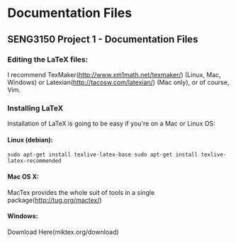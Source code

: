 # Documentation Files

## SENG3150 Project 1 - Documentation Files

### Editing the LaTeX files:

I recommend TexMaker(http://www.xm1math.net/texmaker/) (Linux, Mac, Windows) or Latexian(http://tacosw.com/latexian/) (Mac only), or of course, Vim.

### Installing LaTeX 

Installation of LaTeX is going to be easy if you're on a Mac or Linux OS:

#### Linux (debian):
`
sudo apt-get install texlive-latex-base
sudo apt-get install texlive-latex-recommended
`

#### Mac OS X:

MacTex provides the whole suit of tools in a single package(http://tug.org/mactex/)

#### Windows:

Download Here(miktex.org/download)
